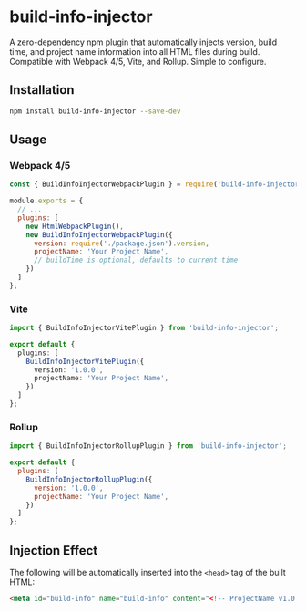 # build-info-injector

A zero-dependency npm plugin that automatically injects version, build time, and project name information into all HTML files during build. Compatible with Webpack 4/5, Vite, and Rollup. Simple to configure.

## Installation

```bash
npm install build-info-injector --save-dev
```

## Usage

### Webpack 4/5

```js
const { BuildInfoInjectorWebpackPlugin } = require('build-info-injector');

module.exports = {
  // ...
  plugins: [
    new HtmlWebpackPlugin(),
    new BuildInfoInjectorWebpackPlugin({
      version: require('./package.json').version,
      projectName: 'Your Project Name',
      // buildTime is optional, defaults to current time
    })
  ]
};
```

### Vite

```ts
import { BuildInfoInjectorVitePlugin } from 'build-info-injector';

export default {
  plugins: [
    BuildInfoInjectorVitePlugin({
      version: '1.0.0',
      projectName: 'Your Project Name',
    })
  ]
};
```

### Rollup

```js
import { BuildInfoInjectorRollupPlugin } from 'build-info-injector';

export default {
  plugins: [
    BuildInfoInjectorRollupPlugin({
      version: '1.0.0',
      projectName: 'Your Project Name',
    })
  ]
};
```

## Injection Effect

The following will be automatically inserted into the `<head>` tag of the built HTML:

```html
<meta id="build-info" name="build-info" content="<!-- ProjectName v1.0.0 build:2024-06-13T07:00:00.000Z -->">
``` 
